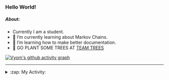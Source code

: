 ### Hello World!

##### About:
- Currently I am a student.
- 🌱 I’m currently learning about Markov Chains.
- 🌱 I’m learning how to make better documentation.
- 🌱 GO PLANT SOME TREES AT [TEAM TREES](https://teamtrees.org/)

[![Vyom's github activity graph](https://activity-graph.herokuapp.com/graph?username=Vyvy-vi)](https://github.com/ashutosh00710/github-readme-activity-graph)

---
<details>
  <summary>:zap: My Activity:</summary>
  
<!--START_SECTION:waka-->
![Code Time](http://img.shields.io/badge/Code%20Time-831%20hrs%2022%20mins-blue)

**I'm a Night 🦉** 

```text
🌞 Morning    67 commits     ██░░░░░░░░░░░░░░░░░░░░░░░   8.26% 
🌆 Daytime    200 commits    ██████░░░░░░░░░░░░░░░░░░░   24.66% 
🌃 Evening    278 commits    ████████░░░░░░░░░░░░░░░░░   34.28% 
🌙 Night      266 commits    ████████░░░░░░░░░░░░░░░░░   32.8%

```
📅 **I'm Most Productive on Sunday** 

```text
Monday       72 commits     ██░░░░░░░░░░░░░░░░░░░░░░░   8.88% 
Tuesday      134 commits    ████░░░░░░░░░░░░░░░░░░░░░   16.52% 
Wednesday    122 commits    ███░░░░░░░░░░░░░░░░░░░░░░   15.04% 
Thursday     107 commits    ███░░░░░░░░░░░░░░░░░░░░░░   13.19% 
Friday       108 commits    ███░░░░░░░░░░░░░░░░░░░░░░   13.32% 
Saturday     92 commits     ██░░░░░░░░░░░░░░░░░░░░░░░   11.34% 
Sunday       176 commits    █████░░░░░░░░░░░░░░░░░░░░   21.7%

```


📊 **This Week I Spent My Time On** 

```text
🔥 Editors: 
VS Code                  4 hrs 6 mins        ███████████████████████░░   94.27% 
Vim                      14 mins             █░░░░░░░░░░░░░░░░░░░░░░░░   5.73%

🐱‍💻 Projects: 
palantir                 3 hrs 8 mins        ██████████████████░░░░░░░   72.04% 
praise                   34 mins             ███░░░░░░░░░░░░░░░░░░░░░░   13.23% 
discord-bot-army-basic-bo18 mins             █░░░░░░░░░░░░░░░░░░░░░░░░   7.15% 
Call-Reminders-template  6 mins              ░░░░░░░░░░░░░░░░░░░░░░░░░   2.64% 
Unknown Project          6 mins              ░░░░░░░░░░░░░░░░░░░░░░░░░   2.4%

```


 Last Updated on 08/07/2022 17:11:17 UTC
<!--END_SECTION:waka-->
</details>
